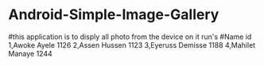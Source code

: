 # Android-Simple-Image-Gallery
#this application is to disply all photo from the device on it run's 
#Name                         id
1,Awoke Ayele                1126
2,Assen Hussen               1123
3,Eyeruss Demisse            1188
4,Mahilet Manaye             1244
